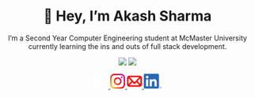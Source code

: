 <div align = center>
<h1>👋 Hey, I’m Akash Sharma</h1>

<p>I’m a Second Year Computer Engineering student at McMaster University currently learning the ins and outs of full stack development.</p>

<p>
<img  src="https://github-readme-stats.vercel.app/api?username=akash5852&show_icons=true&theme=tokyonight&count_private=true&hide=issues"/>
<img  src="https://github-readme-stats.vercel.app/api/top-langs/?username=akash5852&theme=tokyonight&layout=compact&langs_count=6"/>
</p>

<a href="https://github.com/akash5852">
<img height = 30em width = auto src= "https://github.com/akash5852/akash5852/blob/main/icons/logos/GitHub-Mark-Light-120px-plus.png" alt="Github">
</a>



<a href="https://www.instagram.com/hiakash14/">
<img height = 30em width = auto src="https://github.com/akash5852/akash5852/blob/main/icons/logos/Instagram_Glyph_Gradient_RGB.png" alt="Instagram">
</a>

<a href="mailto:shara98@mcmaster.ca">
<img height = 30em width = auto src="https://github.com/akash5852/akash5852/blob/main/icons/logos/mail-128.png" alt="mail">
</a>
  
  <a href="www.linkedin.com/in/akash5852">
<img height = 30em width = auto src="https://github.com/akash5852/akash5852/blob/main/icons/logos/LI-In-Bug.png" alt="Linkedin">
</a>
</div>
<!---
akash5852/akash5852 is a ✨ special ✨ repository because its `README.md` (this file) appears on your GitHub profile.
You can click the Preview link to take a look at your changes.
--->
